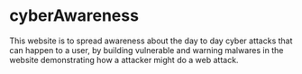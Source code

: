 # cyberAwareness
This website is to spread awareness about the day to day cyber attacks that can happen to a user, by building vulnerable and warning malwares in the website demonstrating how a attacker might do a web attack.

